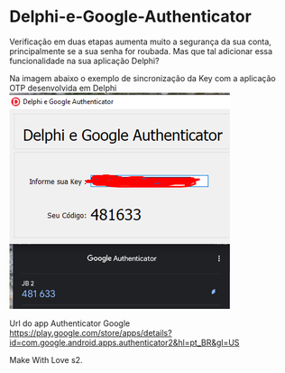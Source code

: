 # Delphi-e-Google-Authenticator
 Verificação em duas etapas aumenta muito a segurança da sua conta, principalmente se a sua senha for roubada. Mas que tal adicionar essa funcionalidade na sua aplicação Delphi?
 
 Na imagem abaixo o exemplo de sincronização da Key com a aplicação OTP desenvolvida em Delphi
 ![Screenshot](PrintAuthenticator.png)
 
 Url do app Authenticator Google
 https://play.google.com/store/apps/details?id=com.google.android.apps.authenticator2&hl=pt_BR&gl=US
 
 
 Make With Love s2.
